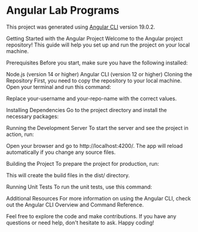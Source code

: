 # Angular Lab Programs

This project was generated using [Angular CLI](https://github.com/angular/angular-cli) version 19.0.2.

Getting Started with the Angular Project
Welcome to the Angular project repository! This guide will help you set up and run the project on your local machine.

Prerequisites
Before you start, make sure you have the following installed:

Node.js (version 14 or higher)
Angular CLI (version 12 or higher)
Cloning the Repository
First, you need to copy the repository to your local machine. Open your terminal and run this command:

Replace your-username and your-repo-name with the correct values.

Installing Dependencies
Go to the project directory and install the necessary packages:

Running the Development Server
To start the server and see the project in action, run:

Open your browser and go to http://localhost:4200/. The app will reload automatically if you change any source files.

Building the Project
To prepare the project for production, run:

This will create the build files in the dist/ directory.

Running Unit Tests
To run the unit tests, use this command:

Additional Resources
For more information on using the Angular CLI, check out the Angular CLI Overview and Command Reference.

Feel free to explore the code and make contributions. If you have any questions or need help, don't hesitate to ask. Happy coding!
